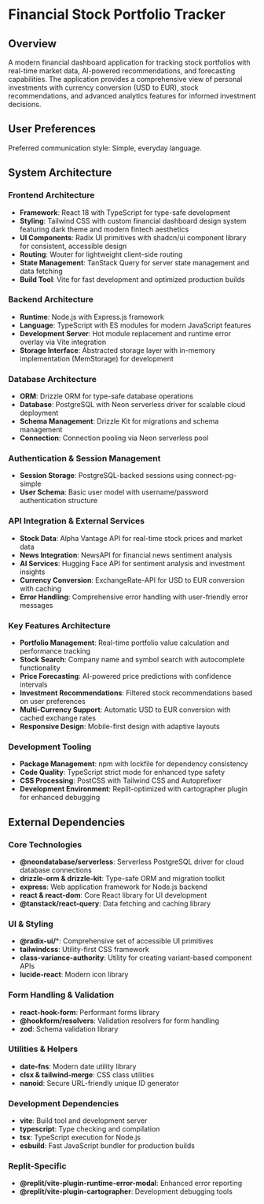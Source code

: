 # Financial Stock Portfolio Tracker

## Overview

A modern financial dashboard application for tracking stock portfolios with real-time market data, AI-powered recommendations, and forecasting capabilities. The application provides a comprehensive view of personal investments with currency conversion (USD to EUR), stock recommendations, and advanced analytics features for informed investment decisions.

## User Preferences

Preferred communication style: Simple, everyday language.

## System Architecture

### Frontend Architecture
- **Framework**: React 18 with TypeScript for type-safe development
- **Styling**: Tailwind CSS with custom financial dashboard design system featuring dark theme and modern fintech aesthetics
- **UI Components**: Radix UI primitives with shadcn/ui component library for consistent, accessible design
- **Routing**: Wouter for lightweight client-side routing
- **State Management**: TanStack Query for server state management and data fetching
- **Build Tool**: Vite for fast development and optimized production builds

### Backend Architecture
- **Runtime**: Node.js with Express.js framework
- **Language**: TypeScript with ES modules for modern JavaScript features
- **Development Server**: Hot module replacement and runtime error overlay via Vite integration
- **Storage Interface**: Abstracted storage layer with in-memory implementation (MemStorage) for development

### Database Architecture
- **ORM**: Drizzle ORM for type-safe database operations
- **Database**: PostgreSQL with Neon serverless driver for scalable cloud deployment
- **Schema Management**: Drizzle Kit for migrations and schema management
- **Connection**: Connection pooling via Neon serverless pool

### Authentication & Session Management
- **Session Storage**: PostgreSQL-backed sessions using connect-pg-simple
- **User Schema**: Basic user model with username/password authentication structure

### API Integration & External Services
- **Stock Data**: Alpha Vantage API for real-time stock prices and market data
- **News Integration**: NewsAPI for financial news sentiment analysis
- **AI Services**: Hugging Face API for sentiment analysis and investment insights
- **Currency Conversion**: ExchangeRate-API for USD to EUR conversion with caching
- **Error Handling**: Comprehensive error handling with user-friendly error messages

### Key Features Architecture
- **Portfolio Management**: Real-time portfolio value calculation and performance tracking
- **Stock Search**: Company name and symbol search with autocomplete functionality
- **Price Forecasting**: AI-powered price predictions with confidence intervals
- **Investment Recommendations**: Filtered stock recommendations based on user preferences
- **Multi-Currency Support**: Automatic USD to EUR conversion with cached exchange rates
- **Responsive Design**: Mobile-first design with adaptive layouts

### Development Tooling
- **Package Management**: npm with lockfile for dependency consistency
- **Code Quality**: TypeScript strict mode for enhanced type safety
- **CSS Processing**: PostCSS with Tailwind CSS and Autoprefixer
- **Development Environment**: Replit-optimized with cartographer plugin for enhanced debugging

## External Dependencies

### Core Technologies
- **@neondatabase/serverless**: Serverless PostgreSQL driver for cloud database connections
- **drizzle-orm & drizzle-kit**: Type-safe ORM and migration toolkit
- **express**: Web application framework for Node.js backend
- **react & react-dom**: Core React library for UI development
- **@tanstack/react-query**: Data fetching and caching library

### UI & Styling
- **@radix-ui/***: Comprehensive set of accessible UI primitives
- **tailwindcss**: Utility-first CSS framework
- **class-variance-authority**: Utility for creating variant-based component APIs
- **lucide-react**: Modern icon library

### Form Handling & Validation
- **react-hook-form**: Performant forms library
- **@hookform/resolvers**: Validation resolvers for form handling
- **zod**: Schema validation library

### Utilities & Helpers
- **date-fns**: Modern date utility library
- **clsx & tailwind-merge**: CSS class utilities
- **nanoid**: Secure URL-friendly unique ID generator

### Development Dependencies
- **vite**: Build tool and development server
- **typescript**: Type checking and compilation
- **tsx**: TypeScript execution for Node.js
- **esbuild**: Fast JavaScript bundler for production builds

### Replit-Specific
- **@replit/vite-plugin-runtime-error-modal**: Enhanced error reporting
- **@replit/vite-plugin-cartographer**: Development debugging tools